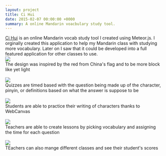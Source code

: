 ```yaml
---
layout: project
title: Ci Hui
date: 2015-02-07 00:00:00 +0000
summary: A online Mandarin voacbulary study tool.
---
```


[Ci Hui](http://cihui.io) is an online Mandarin vocab study tool I created using Meteor.js. I orginally created this application to help my Mandarin class with studying more vocabulary. Later on I saw that it could be developed into a full featured application for other classes to use.<br />
<img src="http://storage.googleapis.com/camel-blog/screenHomepage.png" /><br />
The design was inspired by the red from China's flag and to be more block like yet light
<br /><br />
<img src="http://storage.googleapis.com/camel-blog/Screen1.png" /><br />
Quizzes are timed based with the question being made up of the character, pinyin, or definitions based on what the answer is suppose to be
<br /><br />
<img src="http://storage.googleapis.com/camel-blog/Screen2.png" /><br />
Students are able to practice their writing of characters thanks to WebCanvas
<br /><br />
<img src="http://storage.googleapis.com/camel-blog/Screen3.png" /><br />
Teachers are able to create lessons by picking vocabulary and assigning the time for each question
<br /><br />
<img src="http://storage.googleapis.com/camel-blog/Screen5.png" /><br />
TEachers can also mange different classes and see their student's scores
